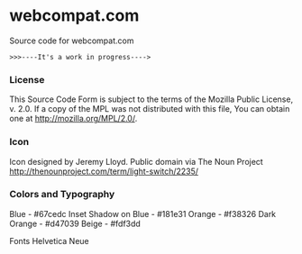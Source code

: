 # webcompat.com

Source code for webcompat.com

`>>>----It's a work in progress---->`

### License

This Source Code Form is subject to the terms of the Mozilla Public
License, v. 2.0. If a copy of the MPL was not distributed with this
file, You can obtain one at http://mozilla.org/MPL/2.0/.


### Icon 

Icon designed by Jeremy Lloyd.  Public domain via The Noun Project
http://thenounproject.com/term/light-switch/2235/

### Colors and Typography

Blue - #67cedc
Inset Shadow on Blue - #181e31
Orange - #f38326
Dark Orange - #d47039
Beige - #fdf3dd

Fonts
Helvetica Neue